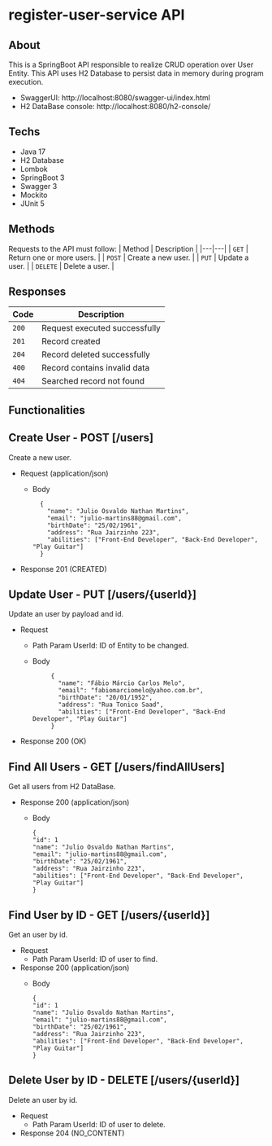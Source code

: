 # register-user-service API

## About
This is a SpringBoot API responsible to realize CRUD operation over User Entity. This API uses H2 Database to persist data in memory during program execution.

- SwaggerUI: http://localhost:8080/swagger-ui/index.html
- H2 DataBase console:
http://localhost:8080/h2-console/

## Techs
- Java 17
- H2 Database
- Lombok
- SpringBoot 3
- Swagger 3
- Mockito
- JUnit 5

## Methods
Requests to the API must follow:
| Method | Description |
|---|---|
| `GET` | Return one or more users. |
| `POST` | Create a new user. |
| `PUT` | Update a user. |
| `DELETE` | Delete a user. |


## Responses
| Code  | Description                   |
|-------|-------------------------------|
| `200` | Request executed successfully |
| `201` | Record created                |
| `204` | Record deleted successfully   |
| `400` | Record contains invalid data  |
| `404` | Searched record not found     |

## Functionalities

## Create User - POST [/users]
Create a new user.
+ Request (application/json)
  + Body

          {
            "name": "Julio Osvaldo Nathan Martins",
            "email": "julio-martins88@gmail.com",
            "birthDate": "25/02/1961",
            "address": "Rua Jairzinho 223",
            "abilities": ["Front-End Developer", "Back-End Developer", "Play Guitar"]
          }

+ Response 201 (CREATED)

## Update User - PUT [/users/{userId}]
Update an user by payload and id.
+ Request
  + Path Param
      UserId: ID of Entity to be changed.

  + Body

             {
               "name": "Fábio Márcio Carlos Melo",
               "email": "fabiomarciomelo@yahoo.com.br",
               "birthDate": "20/01/1952",
               "address": "Rua Tonico Saad",
               "abilities": ["Front-End Developer", "Back-End Developer", "Play Guitar"]
             }

+ Response 200 (OK)

## Find All Users - GET [/users/findAllUsers]
Get all users from H2 DataBase.

+ Response 200 (application/json)
    + Body
  
          {
          "id": 1
          "name": "Julio Osvaldo Nathan Martins",
          "email": "julio-martins88@gmail.com",
          "birthDate": "25/02/1961",
          "address": "Rua Jairzinho 223",
          "abilities": ["Front-End Developer", "Back-End Developer", "Play Guitar"]
          } 
## Find User by ID - GET [/users/{userId}]
Get an user by id.
+ Request
    + Path Param
      UserId: ID of user to find.
+ Response 200 (application/json)
    + Body

          {
          "id": 1
          "name": "Julio Osvaldo Nathan Martins",
          "email": "julio-martins88@gmail.com",
          "birthDate": "25/02/1961",
          "address": "Rua Jairzinho 223",
          "abilities": ["Front-End Developer", "Back-End Developer", "Play Guitar"]
          } 
## Delete User by ID - DELETE [/users/{userId}]
Delete an user by id.
+ Request
    + Path Param
      UserId: ID of user to delete.
+ Response 204 (NO_CONTENT)